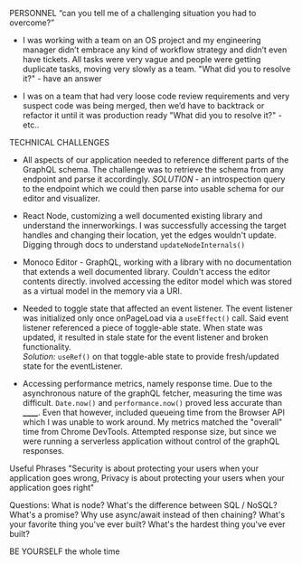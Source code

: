 PERSONNEL
“can you tell me of a challenging situation you had to overcome?”

- I was working with a team on an OS project and my engineering manager didn’t embrace any kind of workflow strategy and didn’t even have tickets. All tasks were very vague and people were getting duplicate tasks, moving very slowly as a team.
  "What did you to resolve it?" - have an answer

- I was on a team that had very loose code review requirements and very suspect code was being merged, then we’d have to backtrack or refactor it until it was production ready
  "What did you to resolve it?" - etc..

TECHNICAL CHALLENGES

- All aspects of our application needed to reference different parts of the GraphQL schema. The challenge was to retrieve the schema from any endpoint and parse it accordingly.
  _SOLUTION_ - an introspection query to the endpoint which we could then parse into usable schema for our editor and visualizer.

- React Node, customizing a well documented existing library and understand the innerworkings. I was successfully accessing the target handles and changing their location, yet the edges wouldn't update. Digging through docs to understand `updateNodeInternals()`

- Monoco Editor - GraphQL, working with a library with no documentation that extends a well documented library. Couldn't access the editor contents directly. involved accessing the editor model which was stored as a virtual model in the memory via a URI.

- Needed to toggle state that affected an event listener. The event listener was initialized only once onPageLoad via a `useEffect()` call. Said event listener referenced a piece of toggle-able state. When state was updated, it resulted in stale state for the event listener and broken functionality.  
  _Solution:_ `useRef()` on that toggle-able state to provide fresh/updated state for the eventListener.

- Accessing performance metrics, namely response time. Due to the asynchronous nature of the graphQL fetcher, measuring the time was difficult. `Date.now()` and `performance.now()` proved less accurate than **\_\_\_\_**. Even that however, included queueing time from the Browser API which I was unable to work around. My metrics matched the "overall" time from Chrome DevTools. Attempted response size, but since we were running a serverless application without control of the graphQL responses.

Useful Phrases
"Security is about protecting your users when your application goes wrong, Privacy is about protecting your users when your application goes right"

Questions:
What is node?
What's the difference between SQL / NoSQL?
What's a promise? Why use async/await instead of then chaining?
What's your favorite thing you've ever built?
What's the hardest thing you've ever built?

BE YOURSELF the whole time
